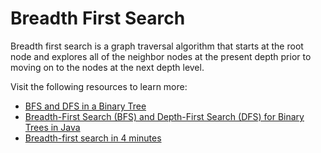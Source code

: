 # Breadth First Search

Breadth first search is a graph traversal algorithm that starts at the root node and explores all of the neighbor nodes at the present depth prior to moving on to the nodes at the next depth level.

Visit the following resources to learn more:

- [BFS and DFS in a Binary Tree](https://www.youtube.com/watch?v=uWL6FJhq5fM)
- [Breadth-First Search (BFS) and Depth-First Search (DFS) for Binary Trees in Java](https://www.digitalocean.com/community/tutorials/breadth-first-search-depth-first-search-bfs-dfs)
- [Breadth-first search in 4 minutes](https://www.youtube.com/watch?v=HZ5YTanv5QE)
